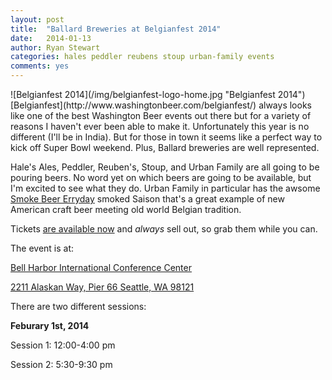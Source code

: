 ```yaml
---
layout: post
title:  "Ballard Breweries at Belgianfest 2014"
date:   2014-01-13
author: Ryan Stewart
categories: hales peddler reubens stoup urban-family events 
comments: yes
---
```


<div class="img-small-right">![Belgianfest 2014](/img/belgianfest-logo-home.jpg "Belgianfest 2014")</div>[Belgianfest](http://www.washingtonbeer.com/belgianfest/) always looks like one of the best Washington Beer events out there but for a variety of reasons I haven't ever been able to make it. Unfortunately this year is no different (I'll be in India). But for those in town it seems like a perfect way to kick off Super Bowl weekend. Plus, Ballard breweries are well represented. 

Hale's Ales, Peddler, Reuben's, Stoup, and Urban Family are all going to be pouring beers. No word yet on which beers are going to be available, but I'm excited to see what they do. Urban Family in particular has the awsome [Smoke Beer Erryday](https://untappd.com/b/urban-family-brewing-smoke-beer-erryday/476236) smoked Saison that's a great example of new American craft beer meeting old world Belgian tradition. 

Tickets [are available now](http://www.brownpapertickets.com/event/535773) and *always* sell out, so grab them while you can. 

The event is at:

[Bell Harbor International Conference Center](http://www.bellharbor.com/)

[2211 Alaskan Way, Pier 66
Seattle, WA 98121](https://www.google.com/maps/preview#!q=2211+Alaskan+Way%2C+Pier+66+Seattle%2C+WA+98121&data=!4m15!2m14!1m13!1s0x549015520f65a467%3A0x8f328fa03abba02e!3m8!1m3!1d37110!2d-122.342892!3d47.6704929!3m2!1i1191!2i663!4f13.1!4m2!3d47.611182!4d-122.348884)

There are two different sessions:

**Feburary 1st, 2014**

Session 1: 12:00-4:00 pm

Session 2: 5:30-9:30 pm